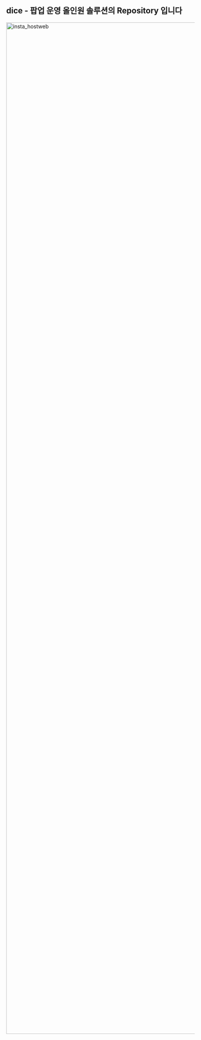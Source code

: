 ## dice - 팝업 운영 올인원 솔루션의 Repository 입니다

<img width="3042" height="2700" alt="insta_hostweb" src="https://github.com/user-attachments/assets/1e041b39-ac3f-4944-967d-3e568106ff5f" />

<!--
**Here are some ideas to get you started:**

🙋‍♀️ A short introduction - what is your organization all about?
🌈 Contribution guidelines - how can the community get involved?
👩‍💻 Useful resources - where can the community find your docs? Is there anything else the community should know?
🍿 Fun facts - what does your team eat for breakfast?
🧙 Remember, you can do mighty things with the power of [Markdown](https://docs.github.com/github/writing-on-github/getting-started-with-writing-and-formatting-on-github/basic-writing-and-formatting-syntax)
-->
